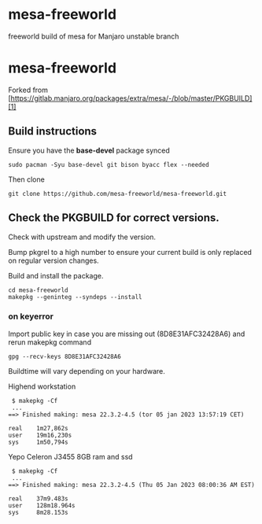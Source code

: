# mesa-freeworld
freeworld build of mesa for Manjaro unstable branch

# mesa-freeworld

Forked from [https://gitlab.manjaro.org/packages/extra/mesa/-/blob/master/PKGBUILD][1]

## Build instructions

Ensure you have the **base-devel** package synced

```
sudo pacman -Syu base-devel git bison byacc flex --needed
```

Then clone

```
git clone https://github.com/mesa-freeworld/mesa-freeworld.git
```

## Check the PKGBUILD for correct versions.

Check with upstream and modify the version.

Bump pkgrel to a high number to ensure your current build is only replaced on regular version changes.

Build and install the package.

```
cd mesa-freeworld
makepkg --geninteg --syndeps --install
```

### on keyerror 
Import public key in case you are missing out (8D8E31AFC32428A6) and rerun makepkg command
```
gpg --recv-keys 8D8E31AFC32428A6
```

Buildtime will vary depending on your hardware.

Highend workstation

```
 $ makepkg -Cf
 ...
==> Finished making: mesa 22.3.2-4.5 (tor 05 jan 2023 13:57:19 CET)

real    1m27,862s
user    19m16,230s
sys     1m50,794s

```

Yepo Celeron J3455 8GB ram and ssd

```
 $ makepkg -Cf
 ...
==> Finished making: mesa 22.3.2-4.5 (Thu 05 Jan 2023 08:00:36 AM EST)

real    37m9.483s
user    128m18.964s
sys     8m28.153s
```

[1]: https://gitlab.manjaro.org/packages/extra/mesa/-/blob/master/PKGBUILD


